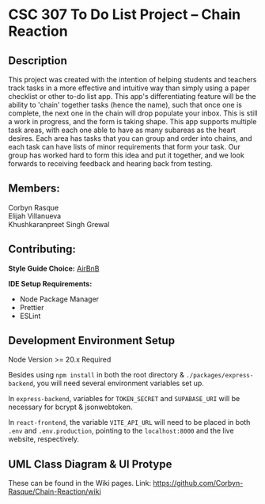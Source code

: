 # CSC 307 To Do List Project – Chain Reaction

## Description

This project was created with the intention of helping students and teachers track tasks in a more effective and intuitive way than simply using a paper checklist or other to-do list app. This app's differentiating feature will be the ability to 'chain' together tasks (hence the name), such that once one is complete, the next one in the chain will drop populate your inbox. This is still a work in progress, and the form is taking shape. This app supports multiple task areas, with each one able to have as many subareas as the heart desires. Each area has tasks that you can group and order into chains, and each task can have lists of minor requirements that form your task. Our group has worked hard to form this idea and put it together, and we look forwards to receiving feedback and hearing back from testing.

## Members:

Corbyn Rasque\
Elijah Villanueva\
Khushkaranpreet Singh Grewal

## Contributing:
**Style Guide Choice:** [AirBnB](https://airbnb.io/javascript/react/)

**IDE Setup Requirements:**

- Node Package Manager
- Prettier
- ESLint

## Development Environment Setup

Node Version >= 20.x Required

Besides using `npm install` in both the root directory & `./packages/express-backend`, you will need several environment variables set up.

In `express-backend`, variables for `TOKEN_SECRET` and `SUPABASE_URI` will be necessary for bcrypt & jsonwebtoken.

In `react-frontend`, the variable `VITE_API_URL` will need to be placed in both `.env` and `.env.production`, pointing to the `localhost:8000` and the live website, respectively.

## UML Class Diagram & UI Protype
These can be found in the Wiki pages. Link: https://github.com/Corbyn-Rasque/Chain-Reaction/wiki
